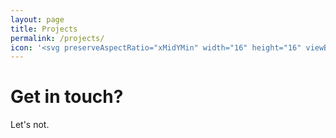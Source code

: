 ```yaml
---
layout: page
title: Projects
permalink: /projects/
icon: '<svg preserveAspectRatio="xMidYMin" width="16" height="16" viewBox="0 0 24 24" fill="currentColor" aria-hidden="true" class="css-492dz9" style="--size: 16px; --rotate: 0deg;"><path fill-rule="evenodd" clip-rule="evenodd" d="M4 3.75C3.66848 3.75 3.35054 3.8817 3.11612 4.11612C2.8817 4.35054 2.75 4.66848 2.75 5V19C2.75 19.3315 2.8817 19.6495 3.11612 19.8839C3.35054 20.1183 3.66848 20.25 4 20.25H20C20.3315 20.25 20.6495 20.1183 20.8839 19.8839C21.1183 19.6495 21.25 19.3315 21.25 19V8C21.25 7.66848 21.1183 7.35054 20.8839 7.11612C20.6495 6.8817 20.3315 6.75 20 6.75H11C10.7492 6.75 10.5151 6.62467 10.376 6.41603L8.59861 3.75H4ZM2.05546 3.05546C2.57118 2.53973 3.27065 2.25 4 2.25H9C9.25076 2.25 9.48494 2.37533 9.62404 2.58397L11.4014 5.25H20C20.7293 5.25 21.4288 5.53973 21.9445 6.05546C22.4603 6.57118 22.75 7.27065 22.75 8V19C22.75 19.7293 22.4603 20.4288 21.9445 20.9445C21.4288 21.4603 20.7293 21.75 20 21.75H4C3.27065 21.75 2.57118 21.4603 2.05546 20.9445C1.53973 20.4288 1.25 19.7293 1.25 19V5C1.25 4.27065 1.53973 3.57118 2.05546 3.05546Z"></path></svg>'
---
```


# Get in touch?

Let's not.

<br /><br />